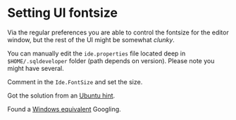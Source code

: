 # Setting UI fontsize

Via the regular preferences you are able to control the fontsize for the editor window, but the rest of the UI might be somewhat _clunky_.

You can manually edit the `ide.properties` file located deep in `$HOME/.sqldeveloper` folder (path depends on version). Please note you might have several.

Comment in the `Ide.FontSize` and set the size.

Got the solution from an [Ubuntu hint](https://ubuntuforums.org/showthread.php?t=1174026).

Found a [Windows equivalent](http://www.thatjeffsmith.com/archive/2013/12/how-to-change-the-ui-font-size-for-oracle-sql-developer/) Googling.
